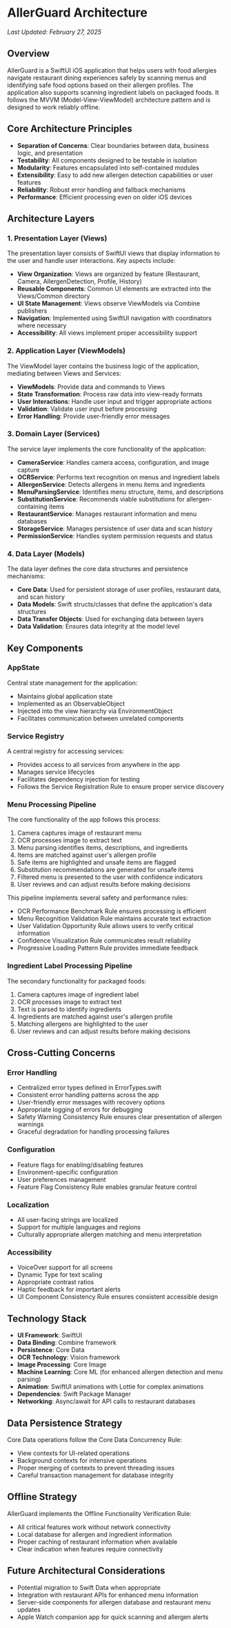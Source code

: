 # AllerGuard Architecture

*Last Updated: February 27, 2025*

## Overview

AllerGuard is a SwiftUI iOS application that helps users with food allergies navigate restaurant dining experiences safely by scanning menus and identifying safe food options based on their allergen profiles. The application also supports scanning ingredient labels on packaged foods. It follows the MVVM (Model-View-ViewModel) architecture pattern and is designed to work reliably offline.

## Core Architecture Principles

- **Separation of Concerns**: Clear boundaries between data, business logic, and presentation
- **Testability**: All components designed to be testable in isolation
- **Modularity**: Features encapsulated into self-contained modules
- **Extensibility**: Easy to add new allergen detection capabilities or user features
- **Reliability**: Robust error handling and fallback mechanisms
- **Performance**: Efficient processing even on older iOS devices

## Architecture Layers

### 1. Presentation Layer (Views)

The presentation layer consists of SwiftUI views that display information to the user and handle user interactions. Key aspects include:

- **View Organization**: Views are organized by feature (Restaurant, Camera, AllergenDetection, Profile, History)
- **Reusable Components**: Common UI elements are extracted into the Views/Common directory
- **UI State Management**: Views observe ViewModels via Combine publishers
- **Navigation**: Implemented using SwiftUI navigation with coordinators where necessary
- **Accessibility**: All views implement proper accessibility support

### 2. Application Layer (ViewModels)

The ViewModel layer contains the business logic of the application, mediating between Views and Services:

- **ViewModels**: Provide data and commands to Views
- **State Transformation**: Process raw data into view-ready formats
- **User Interactions**: Handle user input and trigger appropriate actions
- **Validation**: Validate user input before processing
- **Error Handling**: Provide user-friendly error messages

### 3. Domain Layer (Services)

The service layer implements the core functionality of the application:

- **CameraService**: Handles camera access, configuration, and image capture
- **OCRService**: Performs text recognition on menus and ingredient labels
- **AllergenService**: Detects allergens in menu items and ingredients
- **MenuParsingService**: Identifies menu structure, items, and descriptions
- **SubstitutionService**: Recommends viable substitutions for allergen-containing items
- **RestaurantService**: Manages restaurant information and menu databases
- **StorageService**: Manages persistence of user data and scan history
- **PermissionService**: Handles system permission requests and status

### 4. Data Layer (Models)

The data layer defines the core data structures and persistence mechanisms:

- **Core Data**: Used for persistent storage of user profiles, restaurant data, and scan history
- **Data Models**: Swift structs/classes that define the application's data structures
- **Data Transfer Objects**: Used for exchanging data between layers
- **Data Validation**: Ensures data integrity at the model level

## Key Components

### AppState

Central state management for the application:

- Maintains global application state
- Implemented as an ObservableObject
- Injected into the view hierarchy via EnvironmentObject
- Facilitates communication between unrelated components

### Service Registry

A central registry for accessing services:

- Provides access to all services from anywhere in the app
- Manages service lifecycles
- Facilitates dependency injection for testing
- Follows the Service Registration Rule to ensure proper service discovery

### Menu Processing Pipeline

The core functionality of the app follows this process:

1. Camera captures image of restaurant menu
2. OCR processes image to extract text
3. Menu parsing identifies items, descriptions, and ingredients
4. Items are matched against user's allergen profile
5. Safe items are highlighted and unsafe items are flagged
6. Substitution recommendations are generated for unsafe items
7. Filtered menu is presented to the user with confidence indicators
8. User reviews and can adjust results before making decisions

This pipeline implements several safety and performance rules:
- OCR Performance Benchmark Rule ensures processing is efficient
- Menu Recognition Validation Rule maintains accurate text extraction
- User Validation Opportunity Rule allows users to verify critical information
- Confidence Visualization Rule communicates result reliability
- Progressive Loading Pattern Rule provides immediate feedback

### Ingredient Label Processing Pipeline

The secondary functionality for packaged foods:

1. Camera captures image of ingredient label
2. OCR processes image to extract text
3. Text is parsed to identify ingredients
4. Ingredients are matched against user's allergen profile
5. Matching allergens are highlighted to the user
6. User reviews and can adjust results before making decisions

## Cross-Cutting Concerns

### Error Handling

- Centralized error types defined in ErrorTypes.swift
- Consistent error handling patterns across the app
- User-friendly error messages with recovery options
- Appropriate logging of errors for debugging
- Safety Warning Consistency Rule ensures clear presentation of allergen warnings
- Graceful degradation for handling processing failures

### Configuration

- Feature flags for enabling/disabling features
- Environment-specific configuration
- User preferences management
- Feature Flag Consistency Rule enables granular feature control

### Localization

- All user-facing strings are localized
- Support for multiple languages and regions
- Culturally appropriate allergen matching and menu interpretation

### Accessibility

- VoiceOver support for all screens
- Dynamic Type for text scaling
- Appropriate contrast ratios
- Haptic feedback for important alerts
- UI Component Consistency Rule ensures consistent accessible design

## Technology Stack

- **UI Framework**: SwiftUI
- **Data Binding**: Combine framework
- **Persistence**: Core Data
- **OCR Technology**: Vision framework
- **Image Processing**: Core Image
- **Machine Learning**: Core ML (for enhanced allergen detection and menu parsing)
- **Animation**: SwiftUI animations with Lottie for complex animations
- **Dependencies**: Swift Package Manager
- **Networking**: Async/await for API calls to restaurant databases

## Data Persistence Strategy

Core Data operations follow the Core Data Concurrency Rule:
- View contexts for UI-related operations
- Background contexts for intensive operations
- Proper merging of contexts to prevent threading issues
- Careful transaction management for database integrity

## Offline Strategy

AllerGuard implements the Offline Functionality Verification Rule:
- All critical features work without network connectivity
- Local database for allergen and ingredient information
- Proper caching of restaurant information when available
- Clear indication when features require connectivity

## Future Architectural Considerations

- Potential migration to Swift Data when appropriate
- Integration with restaurant APIs for enhanced menu information
- Server-side components for allergen database and restaurant menu updates
- Apple Watch companion app for quick scanning and allergen alerts 